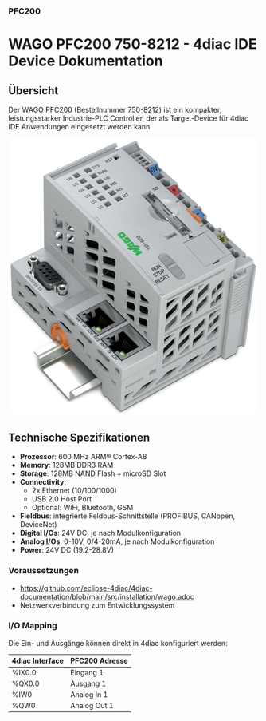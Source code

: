 ### PFC200
# WAGO PFC200 750-8212 - 4diac IDE Device Dokumentation

## Übersicht
Der WAGO PFC200 (Bestellnummer 750-8212) ist ein kompakter, leistungsstarker Industrie-PLC Controller, der als Target-Device für 4diac IDE Anwendungen eingesetzt werden kann.

![WAGO PFC200 750-8212](PFC200.png)

## Technische Spezifikationen
- **Prozessor**: 600 MHz ARM® Cortex-A8
- **Memory**: 128MB DDR3 RAM
- **Storage**: 128MB NAND Flash + microSD Slot
- **Connectivity**:
  - 2x Ethernet (10/100/1000)
  - USB 2.0 Host Port
  - Optional: WiFi, Bluetooth, GSM
- **Fieldbus**: integrierte Feldbus-Schnittstelle (PROFIBUS, CANopen, DeviceNet)
- **Digital I/Os**: 24V DC, je nach Modulkonfiguration
- **Analog I/Os**: 0-10V, 0/4-20mA, je nach Modulkonfiguration
- **Power**: 24V DC (19.2-28.8V)

### Voraussetzungen
- https://github.com/eclipse-4diac/4diac-documentation/blob/main/src/installation/wago.adoc
- Netzwerkverbindung zum Entwicklungssystem

### I/O Mapping
Die Ein- und Ausgänge können direkt in 4diac konfiguriert werden:

| 4diac Interface | PFC200 Adresse |
|-----------------|----------------|
| %IX0.0          | Eingang 1       |
| %QX0.0          | Ausgang 1       |
| %IW0            | Analog In 1     |
| %QW0            | Analog Out 1    |
